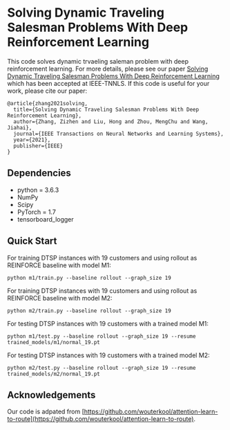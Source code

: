 # Solving Dynamic Traveling Salesman Problems With Deep Reinforcement Learning
This code solves dynamic trvaeling saleman problem with deep reinforcement learning. For more details, please see our paper [Solving Dynamic Traveling Salesman Problems With Deep Reinforcement Learning](https://ieeexplore.ieee.org/abstract/document/9537638) which has been accepted at IEEE-TNNLS. If this code is useful for your work, please cite our paper:

```
@article{zhang2021solving,
  title={Solving Dynamic Traveling Salesman Problems With Deep Reinforcement Learning},
  author={Zhang, Zizhen and Liu, Hong and Zhou, MengChu and Wang, Jiahai},
  journal={IEEE Transactions on Neural Networks and Learning Systems},
  year={2021},
  publisher={IEEE}
}
```

## Dependencies

* python = 3.6.3
* NumPy
* Scipy
* PyTorch = 1.7
* tensorboard_logger

## Quick Start

For training DTSP instances with 19 customers and using rollout as REINFORCE baseline with model M1:

```
python m1/train.py --baseline rollout --graph_size 19
```

For training DTSP instances with 19 customers and using rollout as REINFORCE baseline with model M2:

```
python m2/train.py --baseline rollout --graph_size 19
```

For testing DTSP instances with 19 customers with a trained model M1:

```
python m1/test.py --baseline rollout --graph_size 19 --resume trained_models/m1/normal_19.pt
```


For testing DTSP instances with 19 customers with a trained model M2:

```
python m2/test.py --baseline rollout --graph_size 19 --resume trained_models/m2/normal_19.pt
```

## Acknowledgements

Our code is adpated from [https://github.com/wouterkool/attention-learn-to-route](https://github.com/wouterkool/attention-learn-to-route).
